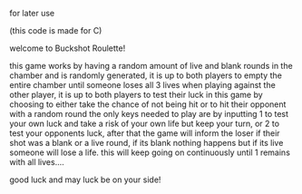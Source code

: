 for later use

(this code is made for C)

welcome to Buckshot Roulette!

this game works by having a random amount of live and blank rounds in the chamber and is randomly generated,
it is up to both players to empty the entire chamber until someone loses all 3 lives when playing against the other player,
it is up to both players to test their luck in this game by choosing to either take the chance of not being hit or to hit their opponent with a random round
the only keys needed to play are by inputting 1 to test your own luck and take a risk of your own life but keep your turn, or 2 to test your opponents luck,
after that the game will inform the loser if their shot was a blank or a live round, if its blank nothing happens but if its live someone will lose a life.
this will keep going on continuously until 1 remains with all lives....

good luck and may luck be on your side!
